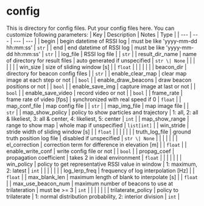 # config
This is directory for config files.
Put your config files here.
You can customize following parameters:
| Key                 | Description                                       | Notes                                                                | Type          |
| ---                 | ---                                               | ---                                                                  | ---           |
| begin               | begin datetime of RSSI log                        | must be like 'yyyy-mm-dd hh:mm:ss'                                   | `str`         |
| end                 | end datetime of RSSI log                          | must be like 'yyyy-mm-dd hh:mm:ss'                                   | `str`         |
| log_file            | RSSI log file                                     |                                                                      | `str`         |
| result_dir_name     | name of directory for result files                | auto generated if unspecified                                        | `str \| None` |
|                     |                                                   |                                                                      |               |
| win_size            | size of sliding window [s]                        |                                                                      | `float`       |
|                     |                                                   |                                                                      |               |
| beacon_dir          | directory for beacon config files                 |                                                                      | `str`         |
| enable_clear_map    | clear map image at each step or not               |                                                                      | `bool`        |
| enable_draw_beacons | draw beacon positions or not                      |                                                                      | `bool`        |
| enable_save_img     | capture image at last or not                      |                                                                      | `bool`        |
| enable_save_video   | record video or not                               |                                                                      | `bool`        |
| frame_rate          | frame rate of video [fps]                         | synchronized with real speed if 0                                    | `float`       |
| map_conf_file       | map config file                                   |                                                                      | `str`         |
| map_img_file        | map image file                                    |                                                                      | `str`         |
| map_show_policy     | policy to show particles and trajectory           | 1: all, 2: all & likeliest, 3: all & center, 4: likeliest, 5: center | `int`         |
| map_show_range      | range to show map                                 | whole map if unspecified                                             | `list[int]`   |
| win_stride          | stride width of sliding window [s]                |                                                                      | `float`       |
|                     |                                                   |                                                                      |               |
| truth_log_file      | ground truth position log file                    | disabled if unspecified                                              | `str \| None` |
|                     |                                                   |                                                                      |               |
| el_correction       | correction term for difference in elevation [m]   |                                                                      | `float`       |
| enable_write_conf   | write config file or not                          |                                                                      | `bool`        |
| propag_coef         | propagation coefficient                           | takes 2 in ideal environment                                         | `float`       |
|                     |                                                   |                                                                      |               |
| win_policy          | policy to get representative RSSI value in window | 1: maximum, 2: latest                                                | `int`         |
|                     |                                                   |                                                                      |               |
| log_lerp_freq       | frequency of log interpolation [Hz]               |                                                                      | `float`       |
| max_blank_len       | maximum length of blank to interpolate [s]        |                                                                      | `float`       |
| max_use_beacon_num  | maximum number of beacons to use at trilateration | must be >= 3                                                         | `int`         |
|                     |                                                   |                                                                      |               |
| trilaterate_policy  | policy to trilaterate                             | 1: normal distribution probability, 2: interior division             | `int`         |
